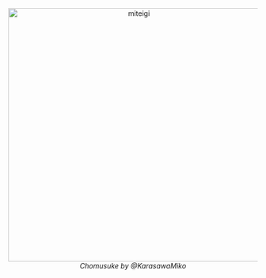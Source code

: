 <div align="center">
  <img width="512" height="auto" alt="miteigi" src="https://github.com/user-attachments/assets/ac20fea2-4689-4113-86bb-c19fa655b745" />
  <h6 style="margin-top: 0;">
    Chomusuke by @KarasawaMiko
  </h6>
</div>
